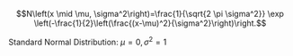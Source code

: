 $$N\left(x \mid \mu, \sigma^2\right)=\frac{1}{\sqrt{2 \pi \sigma^2}} \exp \left(-\frac{1}{2}\left(\frac{(x-\mu)^2}{\sigma^2}\right)\right.$$


Standard Normal Distribution: $\mu = 0, \sigma^2 = 1$

